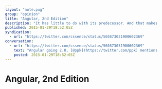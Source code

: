 ```yaml
---
layout: "note.pug"
group: "opinion"
title: "Angular, 2nd Edition"
description: "It has little to do with its predecessor. And that makes sense."
published: 2015-01-29T18:52:05Z
syndication:
  - url: "https://twitter.com/cssence/status/560873031900602369"
conversation:
  - url: "https://twitter.com/cssence/status/560873031900602369"
    text: "Angular going 2.0, [@ppk](https://twitter.com/ppk) mentions: “I don’t think [it] will survive the rewrite.” Agreed! But they can’t *not* do it.<br>[quirksmode.org/blog/archives/2015/01/the_problem_wit.html](http://www.quirksmode.org/blog/archives/2015/01/the_problem_wit.html)"
    posted: 2015-01-29T18:52:05Z
---
```


# Angular, 2nd Edition
